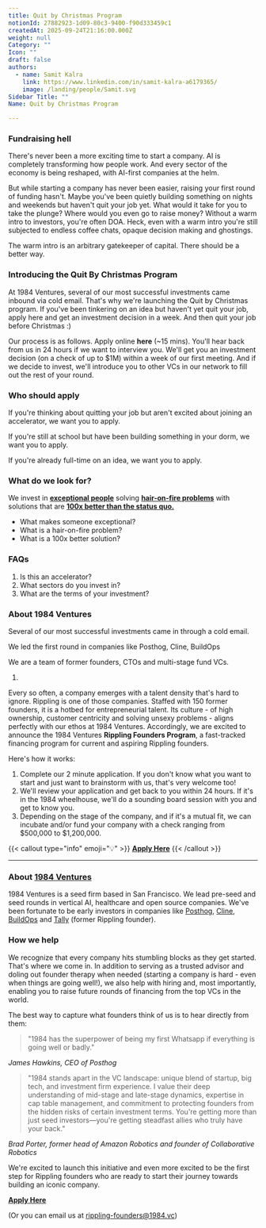 ```yaml
---
title: Quit by Christmas Program
notionId: 27882923-1d09-80c3-9400-f90d333459c1
createdAt: 2025-09-24T21:16:00.000Z
weight: null
Category: ""
Icon: ""
draft: false
authors:
  - name: Samit Kalra
    link: https://www.linkedin.com/in/samit-kalra-a6179365/
    image: /landing/people/Samit.svg
Sidebar Title: ""
Name: Quit by Christmas Program

---
```



### **Fundraising hell**


There's never been a more exciting time to start a company. AI is completely transforming how people work. And every sector of the economy is being reshaped, with AI-first companies at the helm.


But while starting a company has never been easier, raising your first round of funding hasn't. Maybe you've been quietly building something on nights and weekends but haven't quit your job yet. What would it take for you to take the plunge? Where would you even go to raise money? Without a warm intro to investors, you're often DOA. Heck, even with a warm intro you're still subjected to endless coffee chats, opaque decision making and ghostings.


The warm intro is an arbitrary gatekeeper of capital. There should be a better way.


### **Introducing the Quit By Christmas Program**


At 1984 Ventures, several of our most successful investments came inbound via cold email. That's why we're launching the Quit by Christmas program. If you've been tinkering on an idea but haven't yet quit your job, apply here and get an investment decision in a week. And then quit your job before Christmas :) 


Our process is as follows. Apply online **here** (~15 mins). You'll hear back from us in 24 hours if we want to interview you. We'll get you an investment decision (on a check of up to $1M) within a week of our first meeting. And if we decide to invest, we'll introduce you to other VCs in our network to fill out the rest of your round. 


### **Who should apply**


If you're thinking about quitting your job but aren't excited about joining an accelerator, we want you to apply.


If you're still at school but have been building something in your dorm, we want you to apply.


If you're already full-time on an idea, we want you to apply. 


### **What do we look for?**


We invest in <u>**exceptional people**</u> solving <u>**hair-on-fire problems**</u> with solutions that are <u>**100x better than the status quo.**</u>

- What makes someone exceptional?
- What is a hair-on-fire problem?
- What is a 100x better solution?

### **FAQs**

1. Is this an accelerator?
2. What sectors do you invest in?
3. What are the terms of your investment?

### **About 1984 Ventures**


Several of our most successful investments came in through a cold email. 


We led the first round in companies like Posthog, Cline, BuildOps


We are a team of former founders, CTOs and multi-stage fund VCs.

1. 

Every so often, a company emerges with a talent density that's hard to ignore. Rippling is one of those companies. Staffed with 150 former founders, it is a hotbed for entrepreneurial talent. Its culture - of high ownership, customer centricity and solving unsexy problems - aligns perfectly with our ethos at 1984 Ventures. Accordingly, we are excited to announce the 1984 Ventures **Rippling Founders Program**, a fast-tracked financing program for current and aspiring Rippling founders.


Here's how it works:

1. Complete our 2 minute application. If you don't know what you want to start and just want to brainstorm with us, that's very welcome too!
2. We'll review your application and get back to you within 24 hours. If it's in the 1984 wheelhouse, we'll do a sounding board session with you and get to know you.
3. Depending on the stage of the company, and if it's a mutual fit, we can incubate and/or fund your company with a check ranging from $500,000 to $1,200,000.

{{< callout type="info" emoji="💡" >}}
[**Apply Here**](https://1984ventures.typeform.com/to/L753qR7y)
{{< /callout >}}


---


### **About** [**1984 Ventures**](http://1984.vc/)


1984 Ventures is a seed firm based in San Francisco. We lead pre-seed and seed rounds in vertical AI, healthcare and open source companies. We've been fortunate to be early investors in companies like [Posthog](https://posthog.com/), [Cline](https://cline.bot/), [BuildOps](https://buildops.com/) and [Tally](https://www.tallyhq.com/) (former Rippling founder).


### **How we help**


We recognize that every company hits stumbling blocks as they get started. That's where we come in. In addition to serving as a trusted advisor and doling out founder therapy when needed (starting a company is hard - even when things are going well!), we also help with hiring and, most importantly, enabling you to raise future rounds of financing from the top VCs in the world.


The best way to capture what founders think of us is to hear directly from them:

> "1984 has the superpower of being my first Whatsapp if everything is going well or badly."

_James Hawkins, CEO of Posthog_

> "1984 stands apart in the VC landscape: unique blend of startup, big tech, and investment firm experience. I value their deep understanding of mid-stage and late-stage dynamics, expertise in cap table management, and commitment to protecting founders from the hidden risks of certain investment terms. You're getting more than just seed investors—you're getting steadfast allies who truly have your back."

_Brad Porter, former head of Amazon Robotics and founder of Collaborative Robotics_


We're excited to launch this initiative and even more excited to be the first step for Rippling founders who are ready to start their journey towards building an iconic company.


[**Apply Here**](https://1984ventures.typeform.com/to/L753qR7y)


(Or you can email us at rippling-founders@1984.vc)

